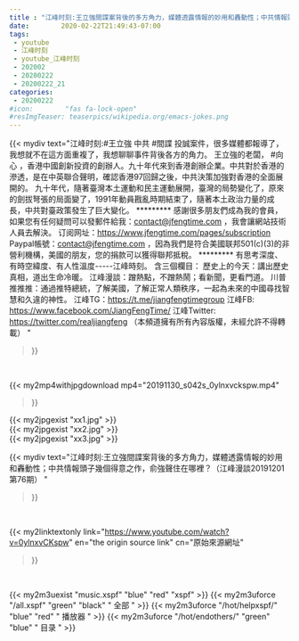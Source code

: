 ```yaml
---
title : "江峰时刻:王立強間諜案背後的多方角力，媒體透露情報的妙用和轟動性；中共情報頭子幾個得意之作，俞強聲住在哪裡？（江峰漫談20191201第76期） "
date:        2020-02-22T21:49:43-07:00
tags:
 - youtube
 - 江峰时刻
 - youtube_江峰时刻
 - 202002
 - 20200222
 - 20200222_21
categories:
 - 20200222
#icon:        "fas fa-lock-open"
#resImgTeaser: teaserpics/wikipedia.org/emacs-jokes.png
---
```


{{< mydiv text="江峰时刻:#王立強 中共 #間諜 投誠案件，很多媒體都報導了，我想就不在這方面重複了，我想聊聊事件背後各方的角力。 王立強的老闆， #向心 ，香港中國創新投資的創辦人。九十年代來到香港創辦企業。中共對於香港的滲透，是在中英聯合聲明，確認香港97回歸之後，中共決策加強對香港的全面展開的。 九十年代，隨著臺灣本土運動和民主運動展開，臺灣的局勢變化了，原來的劍拔弩張的局面變了，1991年動員戡亂時期結束了，隨著本土政治力量的成長，中共對臺政策發生了巨大變化。     ********* 感謝很多朋友們成為我的會員，如果您有任何疑問可以發郵件給我：contact@jfengtime.com ，我會讓網站技術人員去解決。 订阅网址：https://www.jfengtime.com/pages/subscription Paypal帳號：contact@jfengtime.com ，因為我們是符合美國联邦501(c)(3)的非營利機構，美國的朋友，您的捐款可以獲得聯邦抵稅。     ********* 有思考深度、有時空緯度、有人性溫度-----江峰時刻。 含三個欄目： 歷史上的今天：講出歷史真相，道出生命冷暖。 江峰漫談：蹭熱點，不蹭熱鬧；看新聞，更看門道。 川普推推推：通過推特總統，了解美國，了解正常人類秩序，一起為未來的中國尋找智慧和久違的神性。  江峰TG：https://t.me/jiangfengtimegroup 江峰FB: https://www.facebook.com/JiangFengTime/ 江峰Twitter: https://twitter.com/realjiangfeng （本頻道擁有所有內容版權，未經允許不得轉載） "
>}}
<br>


{{< my2mp4withjpgdownload mp4="20191130_s042s_0ylnxvckspw.mp4"
>}}

{{< my2jpgexist "xx1.jpg" >}}<br>
{{< my2jpgexist "xx2.jpg" >}}<br>
{{< my2jpgexist "xx3.jpg" >}}<br>



{{< mydiv text="江峰时刻:王立強間諜案背後的多方角力，媒體透露情報的妙用和轟動性；中共情報頭子幾個得意之作，俞強聲住在哪裡？（江峰漫談20191201第76期） "
>}}
<br>

{{< my2linktextonly link="https://www.youtube.com/watch?v=0ylnxvCKspw"
en="the origin source link" cn="原始來源網址"
>}}


<br>

{{< my2m3uexist "music.xspf"        "blue"   "red"    "xspf" >}} {{< my2m3uforce "/all.xspf"         "green"  "black"  " 全部 " >}} {{< my2m3uforce "/hot/helpxspf/"    "blue"   "red"    " 播放器 " >}} {{< my2m3uforce "/hot/endothers/"   "green"  "blue"   " 目录 " >}} 
